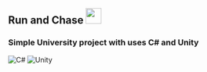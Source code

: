<h2> Run and Chase </a> 
<img src="(https://i.gifer.com/S4Yk.gif)" height="32"/></h2>

 <h3>Simple University project with uses C# and Unity </h3>
 
![C#](https://img.shields.io/badge/C#-%23ED8B00.svg?style=for-the-badge&logo=c#&logoColor=white)
![Unity](https://img.shields.io/badge/unity-%230095D5.svg?style=for-the-badge&logo=unity&logoColor=black)
